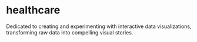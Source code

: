 # healthcare
Dedicated to creating and experimenting with interactive data visualizations, transforming raw data into compelling visual stories.
